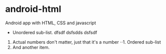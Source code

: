 # android-html
Android app with HTML, CSS and javascript

* Unordered sub-list. 
dfsdf
dsfsdds
dsfsdf

1. Actual numbers don't matter, just that it's a number
⋅⋅1. Ordered sub-list
4. And another item.
